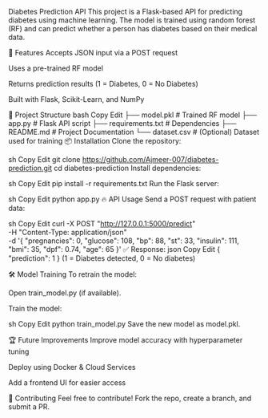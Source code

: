 Diabetes Prediction API
This project is a Flask-based API for predicting diabetes using machine learning. The model is trained using random forest (RF) and can predict whether a person has diabetes based on their medical data.

🚀 Features
Accepts JSON input via a POST request

Uses a pre-trained RF model

Returns prediction results (1 = Diabetes, 0 = No Diabetes)

Built with Flask, Scikit-Learn, and NumPy

📂 Project Structure
bash
Copy
Edit
├── model.pkl               # Trained RF model
├── app.py                  # Flask API script
├── requirements.txt        # Dependencies
├── README.md               # Project Documentation
└── dataset.csv             # (Optional) Dataset used for training
📦 Installation
Clone the repository:

sh
Copy
Edit
git clone https://github.com/Ajmeer-007/diabetes-prediction.git
cd diabetes-prediction
Install dependencies:

sh
Copy
Edit
pip install -r requirements.txt
Run the Flask server:

sh
Copy
Edit
python app.py
🔥 API Usage
Send a POST request with patient data:

sh
Copy
Edit
curl -X POST "http://127.0.0.1:5000/predict" \
     -H "Content-Type: application/json" \
     -d '{
          "pregnancies": 0,
          "glucose": 108,
          "bp": 88,
          "st": 33,
          "insulin": 111,
          "bmi": 35,
          "dpf": 0.74,
          "age": 65
        }'
✅ Response:
json
Copy
Edit
{
  "prediction": 1
}
(1 = Diabetes detected, 0 = No diabetes)

🛠 Model Training
To retrain the model:

Open train_model.py (if available).

Train the model:

sh
Copy
Edit
python train_model.py
Save the new model as model.pkl.

🏆 Future Improvements
Improve model accuracy with hyperparameter tuning

Deploy using Docker & Cloud Services

Add a frontend UI for easier access

🤝 Contributing
Feel free to contribute! Fork the repo, create a branch, and submit a PR.
